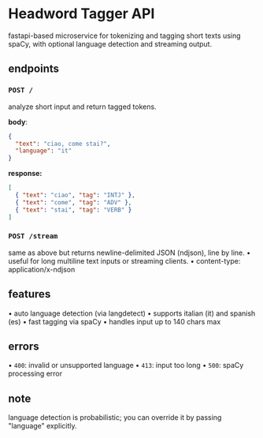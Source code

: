 # Headword Tagger API

fastapi-based microservice for tokenizing and tagging short texts using spaCy, with optional language detection and streaming output.

## endpoints

### `POST /`
analyze short input and return tagged tokens.

**body**:
```json
{
  "text": "ciao, come stai?",
  "language": "it"
}
```

**response:**
```json
[
  { "text": "ciao", "tag": "INTJ" },
  { "text": "come", "tag": "ADV" },
  { "text": "stai", "tag": "VERB" }
]
```

### `POST /stream`

same as above but returns newline-delimited JSON (ndjson), line by line.
•	useful for long multiline text inputs or streaming clients.
•	content-type: application/x-ndjson

## features
•	auto language detection (via langdetect)
•	supports italian (it) and spanish (es)
•	fast tagging via spaCy
•	handles input up to 140 chars max

## errors
•	`400`: invalid or unsupported language
•	`413`: input too long
•	`500`: spaCy processing error

## note
language detection is probabilistic; you can override it by passing "language" explicitly.

